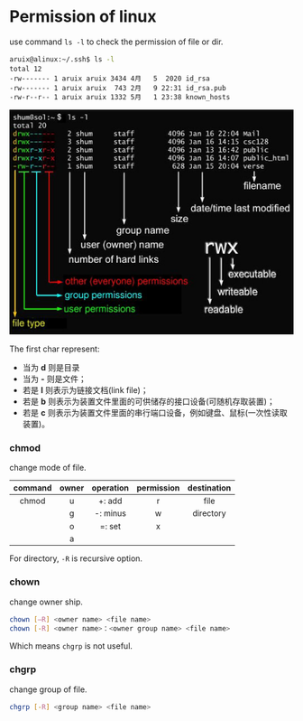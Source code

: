 # Permission of linux

use command `ls -l` to check the permission of file or dir.

```bash
aruix@alinux:~/.ssh$ ls -l
total 12
-rw------- 1 aruix aruix 3434 4月   5  2020 id_rsa
-rw------- 1 aruix aruix  743 2月   9 22:31 id_rsa.pub
-rw-r--r-- 1 aruix aruix 1332 5月   1 23:38 known_hosts
```

![img](image/file-llls22.jpg)

The first char represent:

- 当为 **d** 则是目录
- 当为 **-** 则是文件；
- 若是 **l** 则表示为链接文档(link file)；
- 若是 **b** 则表示为装置文件里面的可供储存的接口设备(可随机存取装置)；
- 若是 **c** 则表示为装置文件里面的串行端口设备，例如键盘、鼠标(一次性读取装置)。













### chmod

change mode of file.

| command | owner | operation | permission | destination |
| :-----: | :---: | :-------: | :--------: | :---------: |
|  chmod  |   u   |  +: add   |     r      |    file     |
|         |   g   | -: minus  |     w      |  directory  |
|         |   o   |  =: set   |     x      |             |
|         |   a   |           |            |             |



For directory, `-R` is recursive option.



### chown

change owner ship.

```bash
chown [–R] <owner name> <file name>
chown [-R] <owner name>：<owner group name> <file name>
```

Which means `chgrp` is not useful.



### chgrp

change group of file.

```bash
chgrp [-R] <group name> <file name>
```



